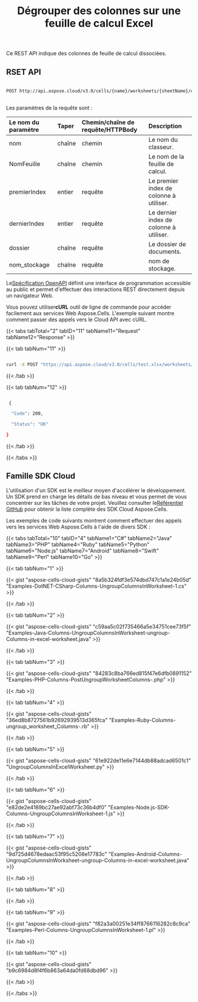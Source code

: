 ﻿---
title: Dégrouper des colonnes sur une feuille de calcul Excel
second_title: Aspose.Cells Cloud Documen
linktitle: Ungrou
type: docs
url: /fr/columns/ungroup/
aliases: [/ungroup-columns-in-an-excel-worksheet/, /ungroup-columns-in-excel-worksheet/]
keywords: Ungroup column on an Excel workshee
description: Aspose.Cells Cloud REST API prend en charge la colonne de dissociation sur une feuille de calcul Excel. SDK prend en charge les types de langages de développement. Ils incluent Android, C#, Go, Java, NodeJS, Perl, PHP, Python, Ruby et Swift
weight: 70
---
Ce REST API indique des colonnes de feuille de calcul dissociées.
 
## RSET API
 
```bash
 
POST http://api.aspose.cloud/v3.0/cells/{name}/worksheets/{sheetName}/cells/columns/ungroup
 
```
 Les paramètres de la requête sont :
 
| Le nom du paramètre| Taper| Chemin/chaîne de requête/HTTPBody|Description|
|:- |:- |:- |:- |
| nom| chaîne| chemin|Le nom du classeur.|
| NomFeuille| chaîne| chemin| Le nom de la feuille de calcul.|
| premierIndex| entier| requête| Le premier index de colonne à utiliser.|
| dernierIndex| entier| requête| Le dernier index de colonne à utiliser.|
| dossier| chaîne| requête| Le dossier de documents.|
| nom_stockage| chaîne| requête| nom de stockage.|


 Le[Spécification OpenAPI](https://apireference.aspose.cloud/cells/#/Cells/PostUngroupWorksheetColumns) définit une interface de programmation accessible au public et permet d'effectuer des interactions REST directement depuis un navigateur Web.

 Vous pouvez utiliser**cURL** outil de ligne de commande pour accéder facilement aux services Web Aspose.Cells. L'exemple suivant montre comment passer des appels vers le Cloud API avec cURL.

{{< tabs tabTotal="2" tabID="11" tabName11="Request" tabName12="Response" >}}

{{< tab tabNum="11" >}}

```bash

curl -X POST "https://api.aspose.cloud/v3.0/cells/test.xlsx/worksheets/Sheet1/cells/Columns/ungroup?firstIndex=1&lastIndex=5" -H "accept: application/json"

```

{{< /tab >}}

{{< tab tabNum="12" >}}

```bash

 {

  "Code": 200,

  "Status": "OK"

}

```

{{< /tab >}}

{{< /tabs >}}

## Famille SDK Cloud

 L'utilisation d'un SDK est le meilleur moyen d'accélérer le développement. Un SDK prend en charge les détails de bas niveau et vous permet de vous concentrer sur les tâches de votre projet. Veuillez consulter le[Référentiel GitHub](https://github.com/aspose-cells-cloud) pour obtenir la liste complète des SDK Cloud Aspose.Cells.

Les exemples de code suivants montrent comment effectuer des appels vers les services Web Aspose.Cells à l'aide de divers SDK :

{{< tabs tabTotal="10" tabID="4" tabName1="C#" tabName2="Java" tabName3="PHP" tabName4="Ruby" tabName5="Python" tabName6="Node.js" tabName7="Android" tabName8="Swift" tabName9="Perl" tabName10="Go" >}}

{{< tab tabNum="1" >}}

{{< gist "aspose-cells-cloud-gists" "8a5b324fdf3e574dbd747c1a1e24b05d" "Examples-DotNET-CSharp-Columns-UngroupColumnsInWorksheet-1.cs" >}}

{{< /tab >}}

{{< tab tabNum="2" >}}

{{< gist "aspose-cells-cloud-gists" "c59aa5c02f735466a5e34751cee73f5f" "Examples-Java-Columns-UngroupColumnsInWorksheet-ungroup-Columns-in-excel-worksheet.java" >}}

{{< /tab >}}

{{< tab tabNum="3" >}}

{{< gist "aspose-cells-cloud-gists" "84283c8ba766ed815f47e6dfb0891152" "Examples-PHP-Columns-PostUngroupWorksheetColumns-.php" >}}

{{< /tab >}}

{{< tab tabNum="4" >}}

{{< gist "aspose-cells-cloud-gists" "36ed8b8727561b92692939513d365fca" "Examples-Ruby-Columns-ungroup_worksheet_Columns-.rb" >}}

{{< /tab >}}

{{< tab tabNum="5" >}}

{{< gist "aspose-cells-cloud-gists" "61e922de11e6e7144db88adcad6501c1" "UngroupColumnsInExcelWorksheet.py" >}}

{{< /tab >}}

{{< tab tabNum="6" >}}

{{< gist "aspose-cells-cloud-gists" "e82de2e4189bc27ae92abf73c36b4df0" "Examples-Node.js-SDK-Columns-UngroupColumnsInWorksheet-1.js" >}}

{{< /tab >}}

{{< tab tabNum="7" >}}

{{< gist "aspose-cells-cloud-gists" "9d725d4678edaac53f95c5208e17783c" "Examples-Android-Columns-UngroupColumnsInWorksheet-ungroup-Columns-in-excel-worksheet.java" >}}

{{< /tab >}}

{{< tab tabNum="8" >}}

{{< /tab >}}

{{< tab tabNum="9" >}}

{{< gist "aspose-cells-cloud-gists" "f82a3a00251e34ff8766116282c8c9ca" "Examples-Perl-Columns-UngroupColumnsInWorksheet-1.pl" >}}

{{< /tab >}}

{{< tab tabNum="10" >}}

{{< gist "aspose-cells-cloud-gists" "b9c6984d8f4f6b863a64da0fd68dbd96" >}}

{{< /tab >}}

{{< /tabs >}}

